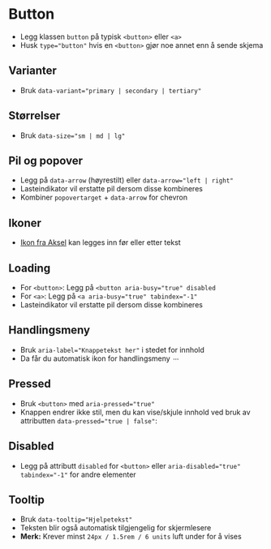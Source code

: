 # Button <mark data-badge="Alfa"></mark>

- Legg klassen `button` på typisk `<button>` eller `<a>`
- Husk `type="button"` hvis en `<button>` gjør noe annet enn å sende skjema

<pre hidden>
<button type="button" class="styles.button">
  Knapp
</button>

<a href="https://www.mattilsynet.no/" target="_blank" class="styles.button">
  Lenkeknapp
</a>
</pre>
<Story />

## Varianter
- Bruk `data-variant="primary | secondary | tertiary"`

<pre hidden>
<button type="button" class="styles.button">
  Primary (default)
</button>
<button type="button" class="styles.button" data-variant="secondary">
  Secondary
</button>
<button type="button" class="styles.button" data-variant="tertiary">
  Tertiary
</button>
</pre>
<Story />

## Størrelser
- Bruk `data-size="sm | md | lg"`

<pre hidden>
<button type="button" class="styles.button" data-size="sm">
  Small
</button>
<button type="button" class="styles.button" data-size="md">
  Medium
</button>
<button type="button" class="styles.button" data-size="lg">
  Large
</button>
</pre>
<Story />

## Pil og popover
- Legg på `data-arrow` (høyrestilt) eller `data-arrow="left | right"`
- Lasteindikator vil erstatte pil dersom disse kombineres
- Kombiner `popovertarget` + `data-arrow` for chevron

<pre hidden>
<button type="button" class="styles.button" data-arrow>
  Knapp
</button>
<button type="button" class="styles.button" data-arrow="left">
  Knapp
</button>
<a class="styles.button" data-arrow="right">
  Lenkeknapp
</a>
<button data-arrow="popover" popovertarget="pop-1" type="button" class="styles.button">Popover</button>
<menu popover id="pop-1" class="styles.popover">
  <li><button type="button" class="styles.button">Knapp 1</button></li>
  <li><button type="button" class="styles.button">Knapp 2</button></li>
  <li><button type="button" class="styles.button">Knapp 3</button></li>
  <li><button type="button" class="styles.button">Knapp 4</button></li>
  <li><button type="button" class="styles.button">Knapp 5</button></li>
</menu>
<menu>
  
</menu>
</pre>
<Story />

## Ikoner
- [Ikon fra Aksel](https://aksel.nav.no/ikoner) kan legges inn før eller etter tekst

<pre hidden>
<button type="button" class="styles.button">
  <svg viewBox="0 0 256 256" aria-hidden="true"><path fill="none" stroke="currentColor" stroke-linecap="round" stroke-linejoin="round" stroke-width="16" d="m128 189 54.7 33.7a8.4 8.4 0 0 0 12.5-9.1l-14.8-62.8 48.7-42a8.5 8.5 0 0 0-4.8-14.8l-64-5.2-24.6-59.6a8.4 8.4 0 0 0-15.4 0L95.6 88.8 31.7 94a8.5 8.5 0 0 0-4.8 14.8l48.7 42-14.8 62.8a8.4 8.4 0 0 0 12.5 9.1Z"/></svg>
  Ikon før
</button>
<button type="button" class="styles.button">
  Ikon etter
  <svg viewBox="0 0 256 256" aria-hidden="true"><path fill="none" d="M0 0h256v256H0z"/><path fill="none" stroke="currentColor" stroke-linecap="round" stroke-linejoin="round" stroke-width="16" d="M128 224S24 168 24 102a54 54 0 0 1 54-54c22.6 0 42 12.3 50 32 8-19.7 27.4-32 50-32a54 54 0 0 1 54 54c0 66-104 122-104 122Z"/></svg>
</button>
</pre>
<Story />

## Loading
- For `<button>`: Legg på `<button aria-busy="true" disabled`
- For `<a>`: Legg på `<a aria-busy="true" tabindex="-1"`
- Lasteindikator vil erstatte pil dersom disse kombineres

<pre hidden>
<button aria-busy="true" disabled type="button" class="styles.button">
  Knapp
</button>
<a aria-busy="true" tabindex="-1" href="#" class="styles.button">
  Lenkeknapp
</a>
<button aria-busy="true" disabled type="button" class="styles.button" data-arrow="right">
  Knapp med høyrepil
</button>
</pre>
<Story />

## Handlingsmeny
- Bruk `aria-label="Knappetekst her"` i stedet for innhold
- Da får du automatisk ikon for handlingsmeny <svg style="display:inline-block;width:1em;height:1em;vertical-align:middle" aria-hidden="ture" viewBox="0 0 256 256"><rect width="256" height="256" fill="none"/><circle cx="128" cy="128" r="16"/><circle cx="60" cy="128" r="16"/><circle cx="196" cy="128" r="16"/></svg>

<pre hidden>
<button aria-label="Handlinger" popovertarget="pop-2" type="button" class="styles.button" data-variant="secondary"></button>
<menu popover id="pop-2" class="styles.popover">
  <li><button type="button" class="styles.button">Knapp 1</button></li>
  <li><button type="button" class="styles.button">Knapp 2</button></li>
  <li><button type="button" class="styles.button">Knapp 3</button></li>
  <li><button type="button" class="styles.button">Knapp 4</button></li>
  <li><button type="button" class="styles.button">Knapp 5</button></li>
</menu>
</pre>
<Story />


## Pressed
- Bruk `<button>` med `aria-pressed="true"`
- Knappen endrer ikke stil, men du kan vise/skjule innhold ved bruk av attributten `data-pressed="true | false"`:

<pre hidden>
<button aria-pressed="false" type="button" class="styles.button" data-variant="tertiary">
  <svg data-pressed="false" viewBox="0 0 256 256" aria-hidden="true"><path fill="none" stroke="currentColor" stroke-linecap="round" stroke-linejoin="round" stroke-width="16" d="m128 189 54.7 33.7a8.4 8.4 0 0 0 12.5-9.1l-14.8-62.8 48.7-42a8.5 8.5 0 0 0-4.8-14.8l-64-5.2-24.6-59.6a8.4 8.4 0 0 0-15.4 0L95.6 88.8 31.7 94a8.5 8.5 0 0 0-4.8 14.8l48.7 42-14.8 62.8a8.4 8.4 0 0 0 12.5 9.1Z"/></svg>
  <span data-pressed="false">Lagre favoritt</span>
  <svg data-pressed="true" viewBox="0 0 256 256" aria-hidden="true"><path d="m234.3 114.8-45 38.9 13.7 58a16.4 16.4 0 0 1-24.5 17.9L128 198.5l-50.5 31A16.4 16.4 0 0 1 53 211.8l13.8-58-45-38.8A16.5 16.5 0 0 1 31 86l59-4.8 22.7-55a16.4 16.4 0 0 1 30.3 0l22.8 55 59 4.8a16.5 16.5 0 0 1 9.3 28.9Z"/></svg>
  <span data-pressed="true">Fjern favoritt</span>
</button>
</pre>
<Story />

## Disabled
- Legg på attributt `disabled` for `<button>` eller `aria-disabled="true" tabindex="-1"` for andre elementer

<pre hidden>
<button disabled type="button" class="styles.button">
  Knapp
</button>
<a aria-disabled="true" tabindex="-1" href="#" class="styles.button">
  Lenkeknapp
</a>
</pre>
<Story />

## Tooltip <mark data-badge="Experimental"></mark>
- Bruk `data-tooltip="Hjelpetekst"`
- Teksten blir også automatisk tilgjengelig for skjermlesere
- **Merk:** Krever minst `24px / 1.5rem / 6 units` luft under for å vises

<pre hidden>
<button data-tooltip="Favoritt" type="button" class="styles.button" data-variant="tertiary">
  <svg viewBox="0 0 256 256" aria-hidden="true"><path fill="none" stroke="currentColor" stroke-linecap="round" stroke-linejoin="round" stroke-width="16" d="m128 189 54.7 33.7a8.4 8.4 0 0 0 12.5-9.1l-14.8-62.8 48.7-42a8.5 8.5 0 0 0-4.8-14.8l-64-5.2-24.6-59.6a8.4 8.4 0 0 0-15.4 0L95.6 88.8 31.7 94a8.5 8.5 0 0 0-4.8 14.8l48.7 42-14.8 62.8a8.4 8.4 0 0 0 12.5 9.1Z"/></svg>
</button>
</pre>
<Story />